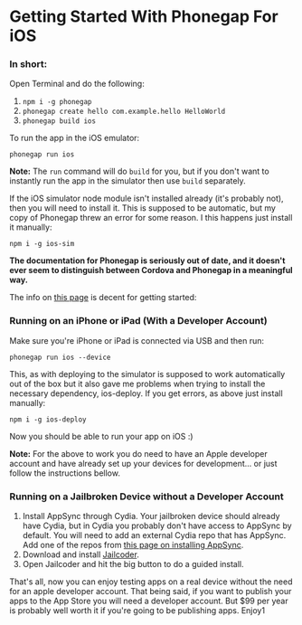 # Getting Started With Phonegap For iOS

### In short: 

Open Terminal and do the following: 

1. `npm i -g phonegap`
2. `phonegap create hello com.example.hello HelloWorld`
3. `phonegap build ios`

To run the app in the iOS emulator: 

    phonegap run ios

**Note:** The `run` command will do `build` for you, but if you don't want to instantly run the app in the simulator then use `build` separately.

If the iOS simulator node module isn't installed already (it's probably not), then you will need to install it. This is supposed to be automatic, but my copy of Phonegap threw an error for some reason. I this happens just install it manually: 

    npm i -g ios-sim

**The documentation for Phonegap is seriously out of date, and it doesn't ever seem to distinguish between Cordova and Phonegap in a meaningful way.**

The info on [this page][more_docs] is decent for getting started:

[more_docs]: http://docs.phonegap.com/en/edge/guide_cli_index.md.html#The%20Command-Line%20Interface

### Running on an iPhone or iPad (With a Developer Account)

Make sure you're iPhone or iPad is connected via USB and then run: 

    phonegap run ios --device

This, as with deploying to the simulator is supposed to work automatically out of the box but it also gave me problems when trying to install the necessary dependency, ios-deploy. If you get errors, as above just install manually: 

    npm i -g ios-deploy

Now you should be able to run your app on iOS :)

**Note:** For the above to work you do need to have an Apple developer account and have already set up your devices for development... or just follow the instructions bellow.

### Running on a Jailbroken Device without a Developer Account

1. Install AppSync through Cydia. Your jailbroken device should already have Cydia, but in Cydia you probably don't have access to AppSync by default. You will need to add an external Cydia repo that has AppSync. Add one of the repos from [this page on installing AppSync][repos].
2. Download and install [Jailcoder][jailcoder].
3. Open Jailcoder and hit the big button to do a guided install.

That's all, now you can enjoy testing apps on a real device without the need for an apple developer account. That being said, if you want to publish your apps to the App Store you will need a developer account. But $99 per year is probably well worth it if you're going to be publishing apps. Enjoy1

[jailcoder]: http://oneiros.altervista.org/jailcoder/
[repos]: http://www.cydiasources.net/appsync-repo-source.html
